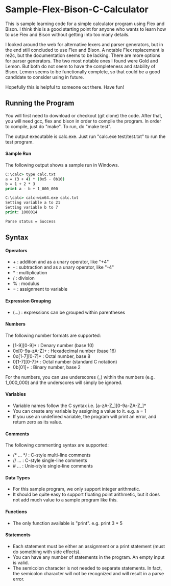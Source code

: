 # Sample-Flex-Bison-C-Calculator

This is sample learning code for a simple calculator program using Flex and Bison. I think this is a good starting point for anyone who wants to learn how to use Flex and Bison without getting into too many details.

I looked around the web for alternative lexers and parser generators, but in the end still concluded to use Flex and Bison. A notable Flex replacement is re2c, but the documentation seems to be lacking. There are more options for parser generators. The two most notable ones I found were Gold and Lemon. But both do not seem to have the completeness and stability of Bison. Lemon seems to be functionally complete, so that could be a good candidate to consider using in future.

Hopefully this is helpful to someone out there. Have fun!

## Running the Program

You will first need to download or checkout (git clone) the code. After that, you will need gcc, flex and bison in order to compile the program. In order to compile, just do "make". To run, do "make test".

The output executable is calc.exe. Just run "calc.exe test/test.txt" to run the test program.

#### Sample Run

The following output shows a sample run in Windows.

```cmd
C:\calc> type calc.txt
a = (3 + 4) * (0x5 - 0b10)
b = 1 + 2 * 3
print a - b + 1_000_000

C:\calc> calc-win64.exe calc.txt
Setting variable a to 21
Setting variable b to 7
print: 1000014

Parse status = Success
```

## Syntax

#### Operators
  - \+ : addition and as a unary operator, like "+4"
  - \- : subtraction and as a unary operator, like "-4"
  - \* : multiplication
  - \/ : division
  - \% : modulus
  - \= : assignment to variable

#### Expression Grouping
  - (...) : expressions can be grouped within parentheses

#### Numbers
The following number formats are supported:
  - [1-9][0-9]* : Denary number (base 10)
  - 0x[0-9a-zA-Z]+ : Hexadecimal number (base 16)
  - 0o[1-7][0-7]* : Octal number, base 8
  - 0[1-7][0-7]* : Octal number (standard C notation)
  - 0b[01]+ : Binary number, base 2

For the numbers, you can use underscores (_) within the numbers (e.g. 1_000_000) and the underscores will simply be ignored.

#### Variables
  - Variable names follow the C syntax i.e. \[a-zA-Z_\]\[0-9a-ZA-Z_\]*
  - You can create any variable by assigning a value to it. e.g. a = 1
  - If you use an undefined variable, the program will print an error, and return zero as its value.

#### Comments
The following commenting syntax are supported:
  - /* ... */ : C-style multi-line comments
  - // ... : C-style single-line comments
  - \# ... : Unix-style single-line comments

#### Data Types
  - For this sample program, we only support integer arithmetic.
  - It should be quite easy to support floating point arithmetic, but it does not add much value to a sample program like this.

#### Functions
  - The only function available is "print". e.g. print 3 * 5

#### Statements
  - Each statement must be either an assignment or a print statement (must do something with side effects).
  - You can have any number of statements in the program. An empty input is valid.
  - The semicolon character is not needed to separate statements. In fact, the semicolon character will not be recognized and will result in a parse error.
